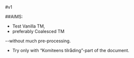 #v1

##AIMS:

 - Test Vanilla TM, 
 - preferably Coalesced TM 

 --without much pre-processing. 

- Try only with “Komiteens tilråding”-part of the document.

